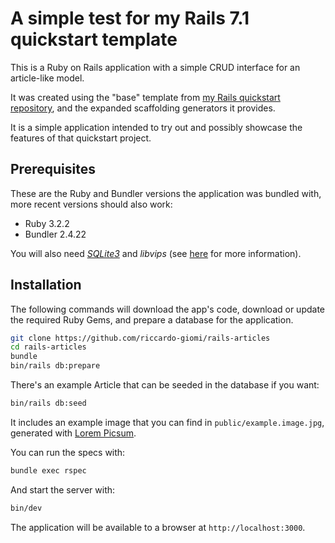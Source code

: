 # A simple test for my Rails 7.1 quickstart template

This is a Ruby on Rails application with a simple CRUD interface for an
article-like model.

It was created using the "base" template from [my Rails quickstart
repository](https://github.com/riccardo-giomi/rails-7.1-quickstart), and the
expanded scaffolding generators it provides.

It is a simple application intended to try out and possibly showcase the
features of that quickstart project.

## Prerequisites

These are the Ruby and Bundler versions the application was bundled with, more
recent versions should also work:

- Ruby 3.2.2
- Bundler 2.4.22

You will also need *[SQLite3](https://www.sqlite.org/)* and *libvips* (see
[here](https://github.com/libvips/ruby-vips) for more information).

## Installation

The following commands will download the app's code, download or update the
required Ruby Gems, and prepare a database for the application.

``` bash
git clone https://github.com/riccardo-giomi/rails-articles
cd rails-articles
bundle
bin/rails db:prepare
```

There's an example Article that can be seeded in the database if you want:
``` bash
bin/rails db:seed
```
It includes an example image that you can find in `public/example.image.jpg`,
generated with [Lorem Picsum](https://picsum.photos).


You can run the specs with:
``` bash
bundle exec rspec
```

And start the server with:
``` bash
bin/dev
```

The application will be available to a browser at `http://localhost:3000`.
